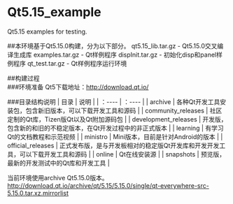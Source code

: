 # Qt5.15_example
Qt5.15 examples for testing.

##本环境基于Qt5.15.0构建，分为以下部分。
qt5.15_lib.tar.gz - Qt5.15.0交叉编译生成库
examples.tar.gz   - Qt样例程序
dispInit.tar.gz	  - 初始化disp和panel样例程序
qt_test.tar.gz	  - Qt样例程序运行环境

##构建过程  
###环境准备
Qt5下载地址：<http://download.qt.io/>

###目录结构说明
| 目录 | 说明 |
| ：---- | ：---- |
| archive | 各种Qt开发工具安装包，包含新旧版本，可以下载开发工具和源码 |
| community_releases | 社区定制的Qt库，Tizen版Qt以及Qt附加源码包 |
| development_releases | 开发版，包含新的和旧的不稳定版本，在Qt开发过程中的非正式版本 |
| learning | 有学习Qt的文档教程和示范视频 |
| ministro | Mini版本，目前是针对Android的版本 |
| official_releases | 正式发布版，是与开发板相对的稳定版Qt开发库和开发开发工具，可以下载开发工具和源码 |
| online | Qt在线安装源 |
| snapshots | 预览版，最新的开发测试中的Qt库和开发工具 |

当前环境使用archive Qt5.15.0版本。
<http://download.qt.io/archive/qt/5.15/5.15.0/single/qt-everywhere-src-5.15.0.tar.xz.mirrorlist>
